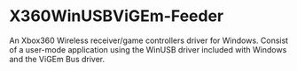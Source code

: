 # X360WinUSBViGEm-Feeder

An Xbox360 Wireless receiver/game controllers driver for Windows. Consist of a user-mode application using the WinUSB driver included with Windows and the ViGEm Bus driver.